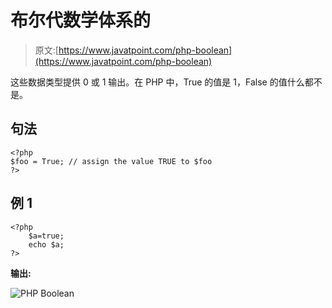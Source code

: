 # 布尔代数学体系的

> 原文:[https://www.javatpoint.com/php-boolean](https://www.javatpoint.com/php-boolean)

这些数据类型提供 0 或 1 输出。在 PHP 中，True 的值是 1，False 的值什么都不是。

## 句法

```
<?php
$foo = True; // assign the value TRUE to $foo
?> 

```

## 例 1

```
<?php
	$a=true;
	echo $a;
?>

```

**输出:**

![PHP Boolean](../Images/0bbb7c2fb928b36be63ec69715b2d6b5.png)